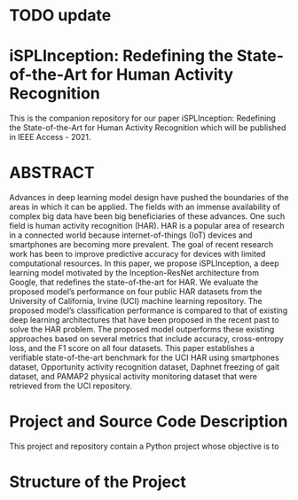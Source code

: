 # TODO update

# iSPLInception: Redefining the State-of-the-Art for Human Activity Recognition
This is the companion repository for our paper iSPLInception: Redefining the State-of-the-Art for Human Activity Recognition which will be published in IEEE Access - 2021.

# ABSTRACT
Advances in deep learning model design have pushed the boundaries of the areas in which it can be applied. The fields with an immense availability of complex big data have been big beneficiaries of these advances. One such field is human activity recognition (HAR). HAR is a popular area of research in a connected world because internet-of-things (IoT) devices and smartphones are becoming more prevalent. The goal of recent research work has been to improve predictive accuracy for devices with limited computational resources. In this paper, we propose iSPLInception, a deep learning model motivated by the Inception-ResNet architecture from Google, that redefines the state-of-the-art for HAR. We evaluate the proposed model’s performance on four public HAR datasets from the University of California, Irvine (UCI) machine learning repository. The proposed model’s classification performance is compared to that of existing deep learning architectures that have been proposed in the recent past to solve the HAR problem. The proposed model outperforms these existing approaches based on several metrics that include accuracy, cross-entropy loss, and the F1 score on all four datasets. This paper establishes a verifiable state-of-the-art benchmark for the UCI HAR using smartphones dataset, Opportunity activity recognition dataset, Daphnet freezing of gait dataset, and PAMAP2 physical activity monitoring dataset that were retrieved from the UCI repository.

# Project and Source Code Description
This project and repository contain a Python project whose objective is to

# Structure of the Project
